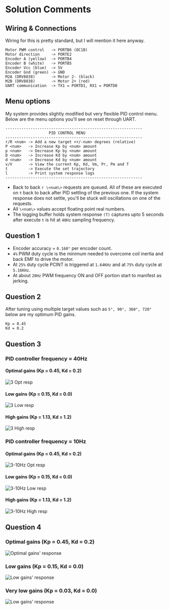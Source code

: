 # Solution Comments

## Wiring & Connections
Wiring for this is pretty standard, but I will mention it here anyway.
```
Motor PWM control   -> PORTB6 (OC1B)
Motor direction     -> PORTE2
Encoder A (yellow)  -> PORTB4
Encoder B (white)   -> PORTB5
Encoder Vcc (blue)  -> 5V
Encoder Gnd (green) -> GND
M2A (DRV8838)       -> Motor 2- (black)
M2B (DRV8838)       -> Motor 2+ (red)
UART communication  -> TX1 = PORTD1, RX1 = PORTD0
```

## Menu options
My system provides slightly modified but very flexible PID control menu. Below are the menu options you'll see on reset through UART.
```
------------------------------------------------------------
                   PID CONTROL MENU
------------------------------------------------------------
r/R <num> -> Add a new target <+/-num> degrees (relative)
P <num>   -> Increase Kp by <num> amount
p <num>   -> Decrease Kp by <num> amount
D <num>   -> Increase Kd by <num> amount
d <num>   -> Decrease Kd by <num> amount
v/V       -> View the current Kp, Kd, Vm, Pr, Pm and T
t         -> Execute the set trajectory
l         -> Print system response logs
------------------------------------------------------------
```
* Back to back ```r \<num\>``` requests are queued. All of these are executed on ```t``` back to back after PID settling of the previous one. If the system response does not settle, you'll be stuck will oscillations on one of the requests.
* All ```\<num\>``` values accept floating point real numbers.
* The logging buffer holds system response ```(T)``` captures upto 5 seconds after execute ```t``` is hit at ```40Hz``` sampling frequency.

## Question 1
* Encoder accuracy = ```0.160°``` per encoder count.
* ```4%``` PWM duty cycle is the minimum needed to overcome coil inertia and back EMF to drive the motor.
* At ```25%``` duty cycle PCINT is triggered at ```1.64KHz``` and at ```75%``` duty cycle at ```5.16KHz```.
* At about ```20Hz``` PWM frequency ON and OFF portion start to manifest as jerking.

## Question 2
After tuning using multiple target values such as ```5°, 90°, 360°, 720° ``` below are my optimum PID gains.
```
Kp = 0.45
Kd = 0.2
```

## Question 3
### PID controller frequency = 40Hz
#### Optimal gains (Kp = 0.45, Kd = 0.2)
![3 Opt resp](../lab2/images/3-Opt.png?raw=true)
#### Low gains (Kp = 0.15, Kd = 0.0)
![3 Low resp](../lab2/images/3-LowKp0.15.png?raw=true)
#### High gains (Kp = 1.13, Kd = 1.2)
![3 High resp](../lab2/images/3-HighKp1.13Kd1.2.png?raw=true)

### PID controller frequency = 10Hz
#### Optimal gains (Kp = 0.45, Kd = 0.2)
![3-10Hz Opt resp](../lab2/images/3-10HzKp0.45Kd0.20.png?raw=true)
#### Low gains (Kp = 0.15, Kd = 0.0)
![3-10Hz Low resp](../lab2/images/3-10HzKp0.15Kd0.0.png?raw=true)
#### High gains (Kp = 1.13, Kd = 1.2)
![3-10Hz High resp](../lab2/images/3-10HzKp1.13Kd1.2.png?raw=true)

## Question 4
### Optimal gains (Kp = 0.45, Kd = 0.2)
![Optimal gains' response](../lab2/images/4-Opt.png?raw=true)
### Low gains (Kp = 0.15, Kd = 0.0)
![Low gains' response](../lab2/images/4-Low.png?raw=true)
### Very low gains (Kp = 0.03, Kd = 0.0)
![Low gains' response](../lab2/images/4-VeryLow.png?raw=true)
